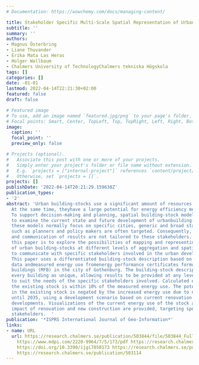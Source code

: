 ```yaml
---
# Documentation: https://wowchemy.com/docs/managing-content/

title: Stakeholder Specific Multi-Scale Spatial Representation of Urban Building-Stocks
subtitle: ''
summary: ''
authors:
- Magnus Österbring
- Liane Thuvander
- Erika Mata Las Heras
- Holger Wallbaum
- Chalmers University of TechnologyChalmers tekniska Högskola
tags: []
categories: []
date: -01-01
lastmod: 2022-04-14T22:21:30+02:00
featured: false
draft: false

# Featured image
# To use, add an image named `featured.jpg/png` to your page's folder.
# Focal points: Smart, Center, TopLeft, Top, TopRight, Left, Right, BottomLeft, Bottom, BottomRight.
image:
  caption: ''
  focal_point: ''
  preview_only: false

# Projects (optional).
#   Associate this post with one or more of your projects.
#   Simply enter your project's folder or file name without extension.
#   E.g. `projects = ["internal-project"]` references `content/project/deep-learning/index.md`.
#   Otherwise, set `projects = []`.
projects: []
publishDate: '2022-04-14T20:21:29.159638Z'
publication_types:
- '2'
abstract: 'Urban building-stocks use a significant amount of resources and energy.
  At the same time, theyhave a large potential for energy efficiency measures (EEM).
  To support decision-making and planning, spatial building-stock models are used
  to examine the current state and future development of urbanbuilding-stocks. While
  these models normally focus on specific cities, generic and broad stakeholder groups
  such as planners and policy makers are often targeted. Consequently, the visualization
  and communication of results are not tailored to these stakeholders. The aim of
  this paper is to explore the possibilities of mapping and representing energy use
  of urban building-stocks at different levels of aggregation and spatial distributions,
  to communicate with specific stakeholders involved in the urban development process.
  This paper uses a differentiated building-stock description based on building-specific
  data andmeasured energy use fromenergy performance certificates formulti-family
  buildings (MFB) in the city of Gothenburg. The building-stock description treats
  every building as unique, allowing results to be provided at any level of aggregation
  to suit the needs of the specific stakeholders involved. Calculated energy use of
  the existing stock is within 10% of the measured energy use. The potential for EEM
  in the existing stock is negated by the increased energy use due to new construction
  until 2035, using a development scenario based on current renovation rates and planned
  developments. Visualizations of the current energy use of the stock as well as the
  impact of renovation and new construction are provided, targeting specific local
  stakeholders.  '
publication: '*ISPRS International Journal of Geo-Information*'
links:
- name: URL
  url: https://research.chalmers.se/publication/503844/file/503844_Fulltext.pdf FULLTEXT
    https://www.mdpi.com/2220-9964/7/5/173/pdf https://research.chalmers.se/publication/503844
    https://doi.org/10.3390/ijgi7050173 https://research.chalmers.se/publication/504252
    https://research.chalmers.se/publication/503114
---
```

